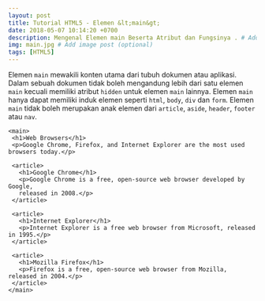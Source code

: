 ```yaml
---
layout: post
title: Tutorial HTML5 - Elemen &lt;main&gt;
date: 2018-05-07 10:14:20 +0700
description: Mengenal Elemen main Beserta Atribut dan Fungsinya . # Add post description (optional)
img: main.jpg # Add image post (optional)
tags: [HTML5]
---
```

Elemen <code>main</code> mewakili konten utama dari tubuh dokumen atau aplikasi. Dalam sebuah dokumen tidak boleh mengandung lebih dari satu elemen <code>main</code> kecuali memiliki atribut <code>hidden</code> untuk elemen <code>main</code> lainnya. Elemen <code>main</code> hanya dapat memiliki induk elemen seperti <code>html</code>, <code>body</code>, <code>div</code> dan <code>form</code>. Elemen <code>main</code> tidak boleh merupakan anak elemen dari <code>article</code>, <code>aside</code>, <code>header</code>, <code>footer</code> atau <code>nav</code>.

<pre>
<code data-language="html">&lt;main&gt;
 &lt;h1&gt;Web Browsers&lt;/h1&gt;
 &lt;p&gt;Google Chrome, Firefox, and Internet Explorer are the most used browsers today.&lt;/p&gt;

 &lt;article&gt;
   &lt;h1&gt;Google Chrome&lt;/h1&gt;
   &lt;p&gt;Google Chrome is a free, open-source web browser developed by Google,
   released in 2008.&lt;/p&gt;
 &lt;/article&gt;

 &lt;article&gt;
   &lt;h1&gt;Internet Explorer&lt;/h1&gt;
   &lt;p&gt;Internet Explorer is a free web browser from Microsoft, released in 1995.&lt;/p&gt;
 &lt;/article&gt;

 &lt;article&gt;
   &lt;h1&gt;Mozilla Firefox&lt;/h1&gt;
   &lt;p&gt;Firefox is a free, open-source web browser from Mozilla, released in 2004.&lt;/p&gt;
 &lt;/article&gt;
&lt;/main&gt;</code>
</pre>